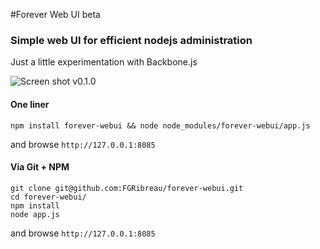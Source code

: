 #Forever Web UI beta
### Simple web UI for efficient nodejs administration

Just a little experimentation with Backbone.js

![Screen shot v0.1.0](/fgribreau/forever-webui/raw/master/public/img/v0.1.0.png)

#### One liner
    npm install forever-webui && node node_modules/forever-webui/app.js

and browse ```http://127.0.0.1:8085```
#### Via Git + NPM

    git clone git@github.com:FGRibreau/forever-webui.git
    cd forever-webui/
    npm install
    node app.js

and browse ```http://127.0.0.1:8085```